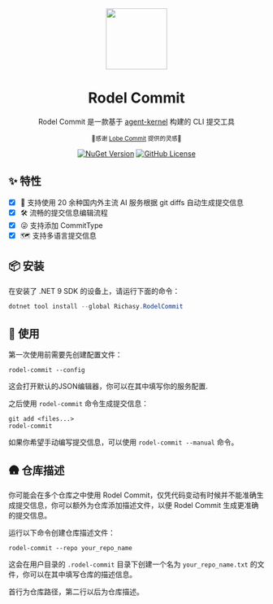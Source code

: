 <div align="center"><a name="readme-top"></a>
<img height="120" src="https://img.picui.cn/free/2025/02/24/67bc7e06c62b3.png">

<h1>Rodel Commit</h1>

Rodel Commit 是一款基于 [agent-kernel](https://github.com/Richasy/agent-kernel) 构建的 CLI 提交工具

<small>🩷感谢 [Lobe Commit](https://github.com/lobehub/lobe-cli-toolbox/packages/lobe-commit) 提供的灵感🩷</small>

[![NuGet Version](https://img.shields.io/nuget/v/Richasy.RodelCommit)](https://www.nuget.org/packages/Richasy.RodelCommit)
[![GitHub License](https://img.shields.io/github/license/Richasy/Rodel.Agent)](https://www.github.com/Richasy/Rodel.Agent)

</div>

## ✨ 特性

- [x] 🤯 支持使用 20 余种国内外主流 AI 服务根据 git diffs 自动生成提交信息
- [x] 🛠️ 流畅的提交信息编辑流程
- [x] 😜 支持添加 CommitType
- [x] 🗺️ 支持多语言提交信息

## 📦 安装

在安装了 .NET 9 SDK 的设备上，请运行下面的命令：

```powershell
dotnet tool install --global Richasy.RodelCommit
```

## 🤯 使用

第一次使用前需要先创建配置文件：

```shell
rodel-commit --config
```

这会打开默认的JSON编辑器，你可以在其中填写你的服务配置.

之后使用 `rodel-commit` 命令生成提交信息：

```shell
git add <files...>
rodel-commit
```

如果你希望手动编写提交信息，可以使用 `rodel-commit --manual` 命令。

## 🛖 仓库描述

你可能会在多个仓库之中使用 Rodel Commit，仅凭代码变动有时候并不能准确生成提交信息，你可以额外为仓库添加描述文件，以便 Rodel Commit 生成更准确的提交信息。

运行以下命令创建仓库描述文件：

```shell
rodel-commit --repo your_repo_name
```

这会在用户目录的 `.rodel-commit` 目录下创建一个名为 `your_repo_name.txt` 的文件，你可以在其中填写仓库的描述信息。

首行为仓库路径，第二行以后为仓库描述。